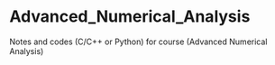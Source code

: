 # Advanced_Numerical_Analysis
Notes and codes (C/C++ or Python) for course (Advanced Numerical Analysis)
